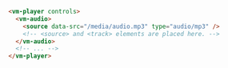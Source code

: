 ```html {2-5} title="example.html"
<vm-player controls>
  <vm-audio>
    <source data-src="/media/audio.mp3" type="audio/mp3" />
    <!-- <source> and <track> elements are placed here. -->
  </vm-audio>
  <!-- ... -->
</vm-player>
```
